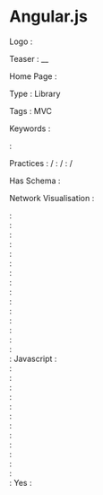# Angular.js

Logo
:   ![]()

Teaser
:   __

Home Page
:   

Type
:   Library

Tags
:   MVC

Keywords
:   

:   

Practices
:    / 
:    / 
:    / 

Has Schema
:   

Network Visualisation
:   


:   
:   
:   
:   
:   
:   
:   
:   
:   
:   
:   
:   
:   
:   
:   
:   Javascript
:   
:   
:   
:   
:   
:   
:   
:   
:   
:   
:   
:   
:   
:   Yes
:   
